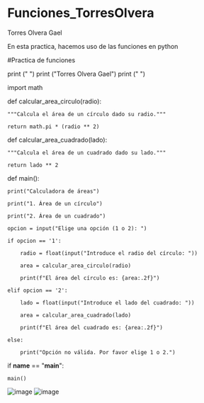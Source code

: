 # Funciones_TorresOlvera

Torres Olvera Gael

En esta practica, hacemos uso de las funciones en python

#Practica de funciones

print (" ")
print ("Torres Olvera Gael")
print (" ")

import math

def calcular_area_circulo(radio):

    """Calcula el área de un círculo dado su radio."""
    
    return math.pi * (radio ** 2)

def calcular_area_cuadrado(lado):

    """Calcula el área de un cuadrado dado su lado."""
    
    return lado ** 2

def main():

    print("Calculadora de áreas")
    
    print("1. Área de un círculo")
    
    print("2. Área de un cuadrado")
    
    opcion = input("Elige una opción (1 o 2): ")

    if opcion == '1':
    
        radio = float(input("Introduce el radio del círculo: "))
        
        area = calcular_area_circulo(radio)
        
        print(f"El área del círculo es: {area:.2f}")
        
    elif opcion == '2':
    
        lado = float(input("Introduce el lado del cuadrado: "))
        
        area = calcular_area_cuadrado(lado)
        
        print(f"El área del cuadrado es: {area:.2f}")
        
    else:
    
        print("Opción no válida. Por favor elige 1 o 2.")

if __name__ == "__main__":

    main()

![image](https://github.com/user-attachments/assets/eb34fc42-b242-4342-b979-d8ebd2188dbf)
![image](https://github.com/user-attachments/assets/0a781691-3372-4216-a14d-843bae8ab0bd)
